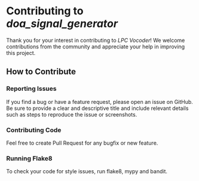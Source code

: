 # Contributing to *doa_signal_generator*

Thank you for your interest in contributing to *LPC Vocoder*! We welcome
contributions from the community and appreciate your help in improving this
project.

## How to Contribute

### Reporting Issues

If you find a bug or have a feature request, please open an issue on GitHub. Be
sure to provide a clear and descriptive title and include relevant details such
as steps to reproduce the issue or screenshots.

### Contributing Code

Feel free to create Pull Request for any bugfix or new feature.

### Running Flake8

To check your code for style issues, run flake8, mypy and bandit.
